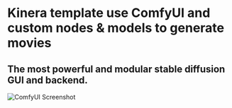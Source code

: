 Kinera template use ComfyUI and custom nodes & models to generate movies
=======
The most powerful and modular stable diffusion GUI and backend.
-----------
![ComfyUI Screenshot](comfyui_screenshot.png)


